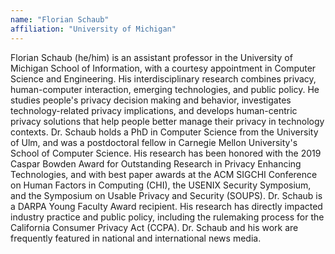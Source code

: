 ```yaml
---
name: "Florian Schaub"
affiliation: "University of Michigan"
---
```


Florian Schaub (he/him) is an assistant professor in the University of Michigan School of Information, with a courtesy appointment in Computer Science and Engineering. His interdisciplinary research combines privacy, human-computer interaction, emerging technologies, and public policy. He studies people's privacy decision making and behavior, investigates technology-related privacy implications, and develops human-centric privacy solutions that help people better manage their privacy in technology contexts. Dr. Schaub holds a PhD in Computer Science from the University of Ulm, and was a postdoctoral fellow in Carnegie Mellon University's School of Computer Science. His research has been honored with the 2019 Caspar Bowden Award for Outstanding Research in Privacy Enhancing Technologies, and with best paper awards at the ACM SIGCHI Conference on Human Factors in Computing (CHI), the USENIX Security Symposium, and the Symposium on Usable Privacy and Security (SOUPS). Dr. Schaub is a DARPA Young Faculty Award recipient. His research has directly impacted industry practice and public policy, including the rulemaking process for the California Consumer Privacy Act (CCPA). Dr. Schaub and his work are frequently featured in national and international news media.
